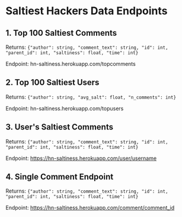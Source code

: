 # Saltiest Hackers Data Endpoints 

## 1. Top 100 Saltiest Comments
Returns: 
`{"author": string, "comment_text": string, "id": int, "parent_id": int, "saltiness": float, "time": int}`

Endpoint: hn-saltiness.herokuapp.com/topcomments

## 2. Top 100 Saltiest Users
Returns:
`{"author": string, "avg_salt": float, "n_comments": int}`

Endpoint: hn-saltiness.herokuapp.com/topusers

## 3. User's Saltiest Comments
Returns: 
`{"author": string, "comment_text": string, "id": int, "parent_id": int, "saltiness": float, "time": int}`

Endpoint: https://hn-saltiness.herokuapp.com/user/username

## 4. Single Comment Endpoint
Returns: 
`{"author": string, "comment_text": string, "id": int, "parent_id": int, "saltiness": float, "time": int}`

Endpoint: https://hn-saltiness.herokuapp.com/comment/comment_id